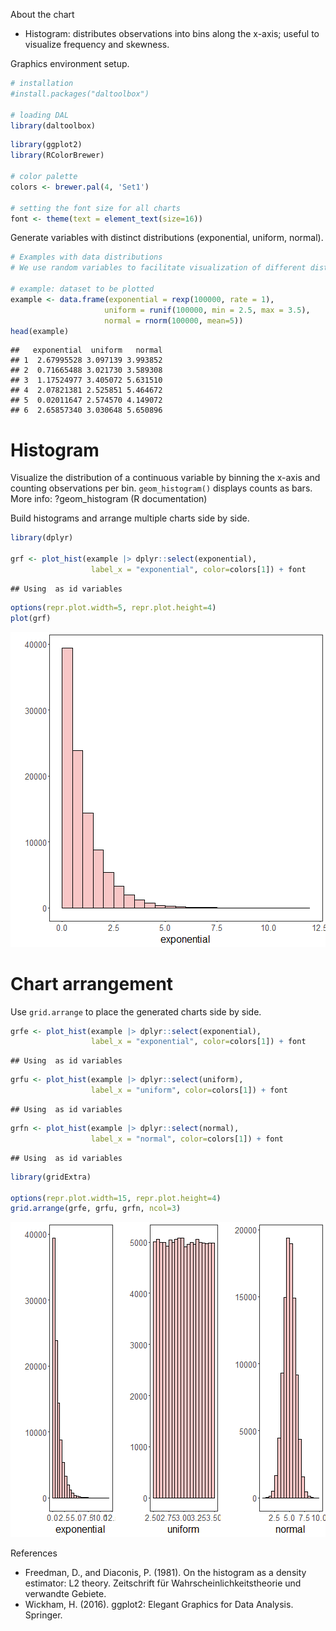 About the chart
- Histogram: distributes observations into bins along the x-axis; useful to visualize frequency and skewness.

Graphics environment setup.

``` r
# installation 
#install.packages("daltoolbox")

# loading DAL
library(daltoolbox) 
```


``` r
library(ggplot2)
library(RColorBrewer)

# color palette
colors <- brewer.pal(4, 'Set1')

# setting the font size for all charts
font <- theme(text = element_text(size=16))
```

Generate variables with distinct distributions (exponential, uniform, normal).

``` r
# Examples with data distributions
# We use random variables to facilitate visualization of different distributions.

# example: dataset to be plotted  
example <- data.frame(exponential = rexp(100000, rate = 1), 
                     uniform = runif(100000, min = 2.5, max = 3.5), 
                     normal = rnorm(100000, mean=5))
head(example)
```

```
##   exponential  uniform   normal
## 1  2.67995528 3.097139 3.993852
## 2  0.71665488 3.021730 3.589308
## 3  1.17524977 3.405072 5.631510
## 4  2.07821381 2.525851 5.464672
## 5  0.02011647 2.574570 4.149072
## 6  2.65857340 3.030648 5.650896
```

# Histogram

Visualize the distribution of a continuous variable by binning the x-axis and counting observations per bin. `geom_histogram()` displays counts as bars.
More info: ?geom_histogram (R documentation)

Build histograms and arrange multiple charts side by side.

``` r
library(dplyr)

grf <- plot_hist(example |> dplyr::select(exponential), 
                  label_x = "exponential", color=colors[1]) + font
```

```
## Using  as id variables
```

``` r
options(repr.plot.width=5, repr.plot.height=4)
plot(grf)
```

![plot of chunk unnamed-chunk-4](fig/grf_histogram/unnamed-chunk-4-1.png)

# Chart arrangement

Use `grid.arrange` to place the generated charts side by side.


``` r
grfe <- plot_hist(example |> dplyr::select(exponential), 
                  label_x = "exponential", color=colors[1]) + font
```

```
## Using  as id variables
```

``` r
grfu <- plot_hist(example |> dplyr::select(uniform), 
                  label_x = "uniform", color=colors[1]) + font  
```

```
## Using  as id variables
```

``` r
grfn <- plot_hist(example |> dplyr::select(normal), 
                  label_x = "normal", color=colors[1]) + font 
```

```
## Using  as id variables
```


``` r
library(gridExtra)  

options(repr.plot.width=15, repr.plot.height=4)
grid.arrange(grfe, grfu, grfn, ncol=3)
```

![plot of chunk unnamed-chunk-6](fig/grf_histogram/unnamed-chunk-6-1.png)

References
- Freedman, D., and Diaconis, P. (1981). On the histogram as a density estimator: L2 theory. Zeitschrift für Wahrscheinlichkeitstheorie und verwandte Gebiete.
- Wickham, H. (2016). ggplot2: Elegant Graphics for Data Analysis. Springer.
